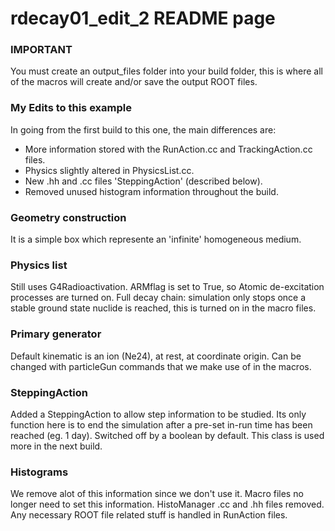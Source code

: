 # rdecay01_edit_2 README page
 	
### IMPORTANT

  You must create an output_files folder into your build folder,
  this is where all of the macros will create and/or save the output ROOT files.

### My Edits to this example

 In going from the first build to this one, the main differences are:
 - More information stored with the RunAction.cc and TrackingAction.cc files.
 - Physics slightly altered in PhysicsList.cc.
 - New .hh and .cc files 'SteppingAction' (described below).
 - Removed unused histogram information throughout the build.

### Geometry construction

 It is a simple box which represente an 'infinite' homogeneous medium.
  
### Physics list

 Still uses G4Radioactivation. ARMflag is set to True,
 so Atomic de-excitation processes are turned on.
 Full decay chain: simulation only stops once a stable ground state nuclide is reached,
 this is turned on in the macro files.
         	
### Primary generator
 
 Default kinematic is an ion (Ne24), at rest, at coordinate origin.
 Can be changed with particleGun commands that we make use of in
 the macros.

### SteppingAction
 
 Added a SteppingAction to allow step information to be studied.
 Its only function here is to end the simulation after a pre-set in-run time
 has been reached (eg. 1 day). Switched off by a boolean by default.
 This class is used more in the next build.
  	
### Histograms
 
  We remove alot of this information since we don't use it.
  Macro files no longer need to set this information.
  HistoManager .cc and .hh files removed.
  Any necessary ROOT file related stuff is handled in RunAction files.